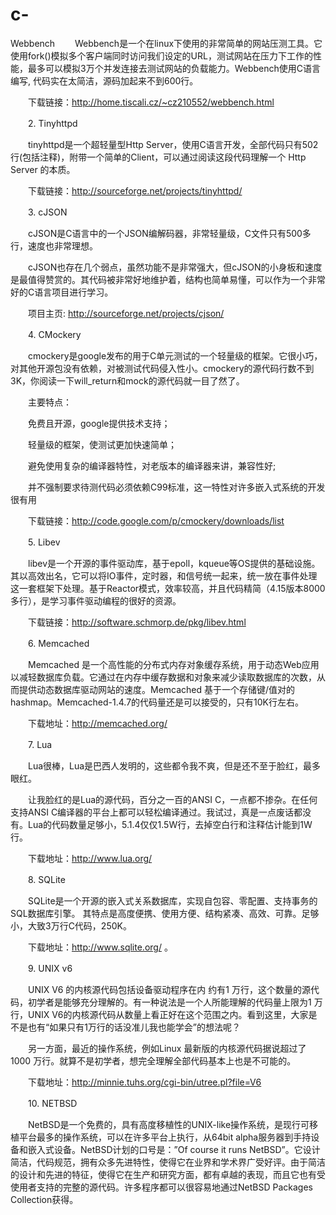 # c-
Webbench
　　Webbench是一个在linux下使用的非常简单的网站压测工具。它使用fork()模拟多个客户端同时访问我们设定的URL，测试网站在压力下工作的性能，最多可以模拟3万个并发连接去测试网站的负载能力。Webbench使用C语言编写, 代码实在太简洁，源码加起来不到600行。

　　下载链接：http://home.tiscali.cz/~cz210552/webbench.html

　　2. Tinyhttpd

　　tinyhttpd是一个超轻量型Http Server，使用C语言开发，全部代码只有502行(包括注释)，附带一个简单的Client，可以通过阅读这段代码理解一个 Http Server 的本质。

　　下载链接：http://sourceforge.net/projects/tinyhttpd/

　　3. cJSON

　　cJSON是C语言中的一个JSON编解码器，非常轻量级，C文件只有500多行，速度也非常理想。

　　cJSON也存在几个弱点，虽然功能不是非常强大，但cJSON的小身板和速度是最值得赞赏的。其代码被非常好地维护着，结构也简单易懂，可以作为一个非常好的C语言项目进行学习。

　　项目主页: http://sourceforge.net/projects/cjson/

　　4. CMockery

　　cmockery是google发布的用于C单元测试的一个轻量级的框架。它很小巧，对其他开源包没有依赖，对被测试代码侵入性小。cmockery的源代码行数不到3K，你阅读一下will_return和mock的源代码就一目了然了。

　　主要特点：

　　免费且开源，google提供技术支持；

　　轻量级的框架，使测试更加快速简单；

　　避免使用复杂的编译器特性，对老版本的编译器来讲，兼容性好;

　　并不强制要求待测代码必须依赖C99标准，这一特性对许多嵌入式系统的开发很有用

　　下载链接：http://code.google.com/p/cmockery/downloads/list

　　5. Libev

　　libev是一个开源的事件驱动库，基于epoll，kqueue等OS提供的基础设施。其以高效出名，它可以将IO事件，定时器，和信号统一起来，统一放在事件处理这一套框架下处理。基于Reactor模式，效率较高，并且代码精简（4.15版本8000多行），是学习事件驱动编程的很好的资源。

　　下载链接：http://software.schmorp.de/pkg/libev.html

　　6. Memcached

　　Memcached 是一个高性能的分布式内存对象缓存系统，用于动态Web应用以减轻数据库负载。它通过在内存中缓存数据和对象来减少读取数据库的次数，从而提供动态数据库驱动网站的速度。Memcached 基于一个存储键/值对的 hashmap。Memcached-1.4.7的代码量还是可以接受的，只有10K行左右。

　　下载地址：http://memcached.org/

　　7. Lua

　　Lua很棒，Lua是巴西人发明的，这些都令我不爽，但是还不至于脸红，最多眼红。

　　让我脸红的是Lua的源代码，百分之一百的ANSI C，一点都不掺杂。在任何支持ANSI C编译器的平台上都可以轻松编译通过。我试过，真是一点废话都没有。Lua的代码数量足够小，5.1.4仅仅1.5W行，去掉空白行和注释估计能到1W行。

　　下载地址：http://www.lua.org/

　　8. SQLite

　　SQLite是一个开源的嵌入式关系数据库，实现自包容、零配置、支持事务的SQL数据库引擎。 其特点是高度便携、使用方便、结构紧凑、高效、可靠。足够小，大致3万行C代码，250K。

　　下载地址：http://www.sqlite.org/ 。

　　9. UNIX v6

　　UNIX V6 的内核源代码包括设备驱动程序在内 约有1 万行，这个数量的源代码，初学者是能够充分理解的。有一种说法是一个人所能理解的代码量上限为1 万行，UNIX V6的内核源代码从数量上看正好在这个范围之内。看到这里，大家是不是也有“如果只有1万行的话没准儿我也能学会”的想法呢？

　　另一方面，最近的操作系统，例如Linux 最新版的内核源代码据说超过了1000 万行。就算不是初学者，想完全理解全部代码基本上也是不可能的。

　　下载地址：http://minnie.tuhs.org/cgi-bin/utree.pl?file=V6

　　10. NETBSD

　　NetBSD是一个免费的，具有高度移植性的UNIX-like操作系统，是现行可移植平台最多的操作系统，可以在许多平台上执行，从64bit alpha服务器到手持设备和嵌入式设备。NetBSD计划的口号是：”Of course it runs NetBSD”。它设计简洁，代码规范，拥有众多先进特性，使得它在业界和学术界广受好评。由于简洁的设计和先进的特征，使得它在生产和研究方面，都有卓越的表现，而且它也有受使用者支持的完整的源代码。许多程序都可以很容易地通过NetBSD Packages Collection获得。
